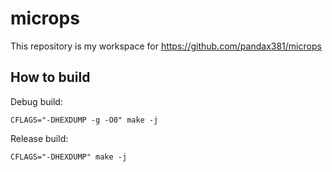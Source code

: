 # microps

This repository is my workspace for https://github.com/pandax381/microps

## How to build

Debug build:
```
CFLAGS="-DHEXDUMP -g -O0" make -j
```

Release build:
```
CFLAGS="-DHEXDUMP" make -j
```
